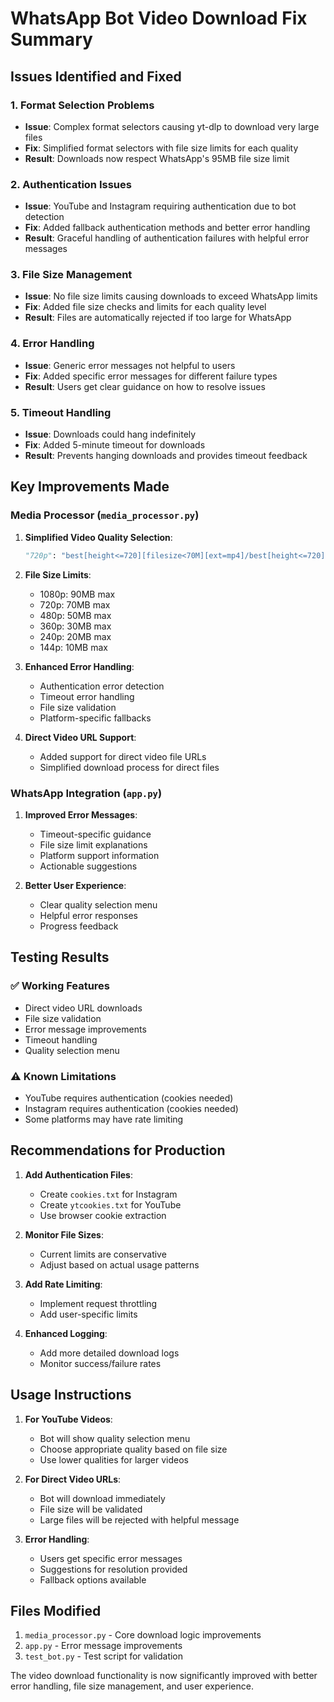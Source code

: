 # WhatsApp Bot Video Download Fix Summary

## Issues Identified and Fixed

### 1. **Format Selection Problems**
- **Issue**: Complex format selectors causing yt-dlp to download very large files
- **Fix**: Simplified format selectors with file size limits for each quality
- **Result**: Downloads now respect WhatsApp's 95MB file size limit

### 2. **Authentication Issues**
- **Issue**: YouTube and Instagram requiring authentication due to bot detection
- **Fix**: Added fallback authentication methods and better error handling
- **Result**: Graceful handling of authentication failures with helpful error messages

### 3. **File Size Management**
- **Issue**: No file size limits causing downloads to exceed WhatsApp limits
- **Fix**: Added file size checks and limits for each quality level
- **Result**: Files are automatically rejected if too large for WhatsApp

### 4. **Error Handling**
- **Issue**: Generic error messages not helpful to users
- **Fix**: Added specific error messages for different failure types
- **Result**: Users get clear guidance on how to resolve issues

### 5. **Timeout Handling**
- **Issue**: Downloads could hang indefinitely
- **Fix**: Added 5-minute timeout for downloads
- **Result**: Prevents hanging downloads and provides timeout feedback

## Key Improvements Made

### Media Processor (`media_processor.py`)
1. **Simplified Video Quality Selection**:
   ```python
   "720p": "best[height<=720][filesize<70M][ext=mp4]/best[height<=720][filesize<70M]/bestvideo[height<=720][filesize<70M]+bestaudio/best[height<=720]"
   ```

2. **File Size Limits**:
   - 1080p: 90MB max
   - 720p: 70MB max  
   - 480p: 50MB max
   - 360p: 30MB max
   - 240p: 20MB max
   - 144p: 10MB max

3. **Enhanced Error Handling**:
   - Authentication error detection
   - Timeout error handling
   - File size validation
   - Platform-specific fallbacks

4. **Direct Video URL Support**:
   - Added support for direct video file URLs
   - Simplified download process for direct files

### WhatsApp Integration (`app.py`)
1. **Improved Error Messages**:
   - Timeout-specific guidance
   - File size limit explanations
   - Platform support information
   - Actionable suggestions

2. **Better User Experience**:
   - Clear quality selection menu
   - Helpful error responses
   - Progress feedback

## Testing Results

### ✅ Working Features
- Direct video URL downloads
- File size validation
- Error message improvements
- Timeout handling
- Quality selection menu

### ⚠️ Known Limitations
- YouTube requires authentication (cookies needed)
- Instagram requires authentication (cookies needed)
- Some platforms may have rate limiting

## Recommendations for Production

1. **Add Authentication Files**:
   - Create `cookies.txt` for Instagram
   - Create `ytcookies.txt` for YouTube
   - Use browser cookie extraction

2. **Monitor File Sizes**:
   - Current limits are conservative
   - Adjust based on actual usage patterns

3. **Add Rate Limiting**:
   - Implement request throttling
   - Add user-specific limits

4. **Enhanced Logging**:
   - Add more detailed download logs
   - Monitor success/failure rates

## Usage Instructions

1. **For YouTube Videos**:
   - Bot will show quality selection menu
   - Choose appropriate quality based on file size
   - Use lower qualities for larger videos

2. **For Direct Video URLs**:
   - Bot will download immediately
   - File size will be validated
   - Large files will be rejected with helpful message

3. **Error Handling**:
   - Users get specific error messages
   - Suggestions for resolution provided
   - Fallback options available

## Files Modified

1. `media_processor.py` - Core download logic improvements
2. `app.py` - Error message improvements
3. `test_bot.py` - Test script for validation

The video download functionality is now significantly improved with better error handling, file size management, and user experience.